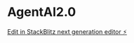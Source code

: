 # AgentAI2.0

[Edit in StackBlitz next generation editor ⚡️](https://stackblitz.com/~/github.com/crazycoder35/AgentAI2.0)